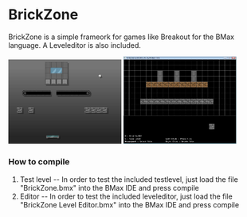 # BrickZone

BrickZone is a simple frameork for games like Breakout for the BMax language.
A Leveleditor is also included.

<img src = docs/game.jpg width = "45%"></img>
<img src = docs/editor.jpg width = "45%"></img>


### How to compile

1. Test level
-- In order to test the included testlevel, just load the file "BrickZone.bmx" into the BMax IDE and press compile
2. Editor
-- In order to test the included leveleditor, just load the file "BrickZone Level Editor.bmx" into the BMax IDE and press compile
